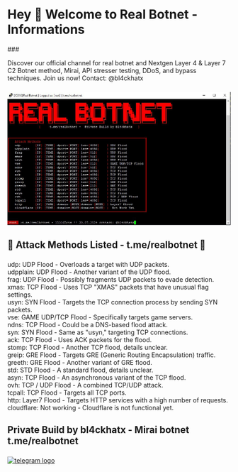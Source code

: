 <h1 align="left">Hey 👋 Welcome to Real Botnet - Informations</h1>
###
<p align="left">Discover our official channel for real botnet and Nextgen Layer 4 & Layer 7 C2 Botnet method, Mirai, API stresser testing, DDoS, and bypass techniques. Join us now!  Contact: @bl4ckhatx  
</p>  

###

<div align="center">
  <img   src="realbotnet.png"   />
</div>

###

<h2 align="left">🎯 Attack Methods Listed - t.me/realbotnet 💢</h2>

###

<p align="left">udp: UDP Flood - Overloads a target with UDP packets.<br>udpplain: UDP Flood - Another variant of the UDP flood.<br>frag: UDP Flood - Possibly fragments UDP packets to evade detection.<br>xmas: TCP Flood - Uses TCP "XMAS" packets that have unusual flag settings.<br>usyn: SYN Flood - Targets the TCP connection process by sending SYN packets.<br>vse: GAME UDP/TCP Flood - Specifically targets game servers.<br>ndns: TCP Flood - Could be a DNS-based flood attack.<br>syn: SYN Flood - Same as "usyn," targeting TCP connections.<br>ack: TCP Flood - Uses ACK packets for the flood.<br>stomp: TCP Flood - Another TCP flood, details unclear.<br>greip: GRE Flood - Targets GRE (Generic Routing Encapsulation) traffic.<br>greeth: GRE Flood - Another variant of GRE flood.<br>std: STD Flood - A standard flood, details unclear.<br>asyn: TCP Flood - An asynchronous variant of the TCP flood.<br>ovh: TCP / UDP Flood - A combined TCP/UDP attack.<br>tcpall: TCP Flood - Targets all TCP ports.<br>http: Layer7 Flood - Targets HTTP services with a high number of requests.<br>cloudflare: Not working - Cloudflare is not functional yet.</p>

###

<h2 align="left">Private Build by bl4ckhatx - Mirai botnet t.me/realbotnet</h2>

###

<p align="left"></p>

###

<div align="left">
  <a href="https://t.me/realbotnet" target="_blank">
    <img src="https://raw.githubusercontent.com/maurodesouza/profile-readme-generator/master/src/assets/icons/social/telegram/default.svg" width="52" height="40" alt="telegram logo"  />
  </a>
</div>

###
